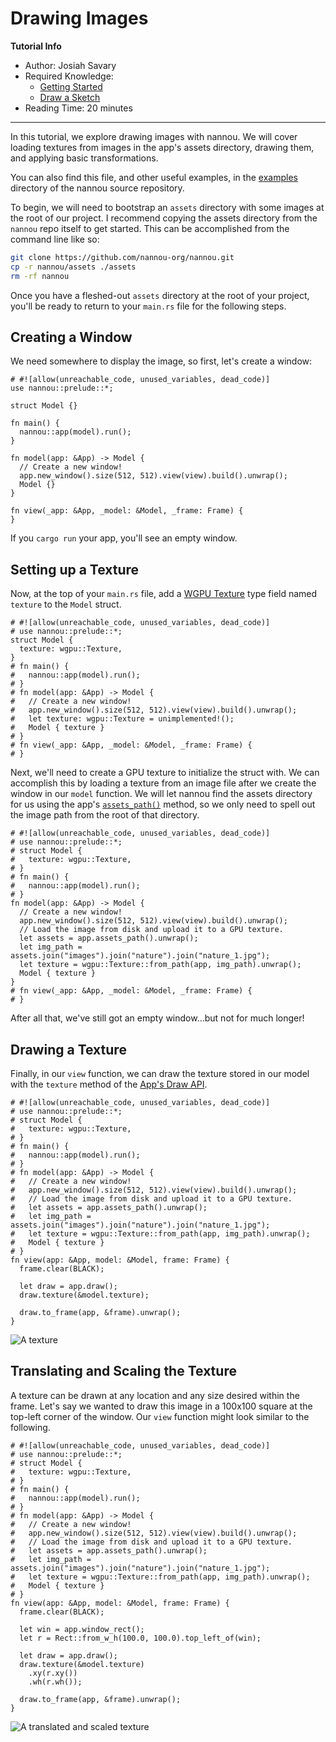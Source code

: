 # Drawing Images

**Tutorial Info**

- Author: Josiah Savary
- Required Knowledge:
    - [Getting Started](/getting_started.md)
    - [Draw a Sketch](./draw-a-sketch.md)
- Reading Time: 20 minutes

---

In this tutorial, we explore drawing images with nannou. We will cover loading textures from images in the app's assets directory, drawing them, and applying basic transformations.

You can also find this file, and other useful examples, in the [examples](https://github.com/nannou-org/nannou/tree/master/examples) directory of the nannou source repository.

To begin, we will need to bootstrap an `assets` directory with some images at the root of our project. I recommend copying the assets directory from the `nannou` repo itself to get started. This can be accomplished from the command line like so:

```bash
git clone https://github.com/nannou-org/nannou.git
cp -r nannou/assets ./assets
rm -rf nannou
```

Once you have a fleshed-out `assets` directory at the root of your project, you'll be ready to return to your `main.rs` file for the following steps.

## Creating a Window

We need somewhere to display the image, so first, let's create a window:

```rust,no_run
# #![allow(unreachable_code, unused_variables, dead_code)]
use nannou::prelude::*;

struct Model {}

fn main() {
  nannou::app(model).run();
}

fn model(app: &App) -> Model {
  // Create a new window!
  app.new_window().size(512, 512).view(view).build().unwrap();
  Model {}
}

fn view(_app: &App, _model: &Model, _frame: Frame) {
}
```

If you `cargo run` your app, you'll see an empty window.

## Setting up a Texture

Now, at the top of your `main.rs` file, add a [WGPU Texture](https://docs.rs/nannou/latest/nannou/wgpu/struct.Texture.html) type field named `texture` to the `Model` struct.

```rust,no_run
# #![allow(unreachable_code, unused_variables, dead_code)]
# use nannou::prelude::*;
struct Model {
  texture: wgpu::Texture,
}
# fn main() {
#   nannou::app(model).run();
# }
# fn model(app: &App) -> Model {
#   // Create a new window!
#   app.new_window().size(512, 512).view(view).build().unwrap();
#   let texture: wgpu::Texture = unimplemented!();
#   Model { texture }
# }
# fn view(_app: &App, _model: &Model, _frame: Frame) {
# }
```

Next, we'll need to create a GPU texture to initialize the struct with. We can accomplish this by loading a texture from an image file after we create the window in our `model` function. We will let nannou find the assets directory for us using the app's [`assets_path()`](https://docs.rs/nannou/0.14.1/nannou/app/struct.App.html#method.assets_path) method, so we only need to spell out the image path from the root of that directory.

```rust,no_run
# #![allow(unreachable_code, unused_variables, dead_code)]
# use nannou::prelude::*;
# struct Model {
#   texture: wgpu::Texture,
# }
# fn main() {
#   nannou::app(model).run();
# }
fn model(app: &App) -> Model {
  // Create a new window!
  app.new_window().size(512, 512).view(view).build().unwrap();
  // Load the image from disk and upload it to a GPU texture.
  let assets = app.assets_path().unwrap();
  let img_path = assets.join("images").join("nature").join("nature_1.jpg");
  let texture = wgpu::Texture::from_path(app, img_path).unwrap();
  Model { texture }
}
# fn view(_app: &App, _model: &Model, _frame: Frame) {
# }
```

After all that, we've still got an empty window...but not for much longer!

## Drawing a Texture

Finally, in our `view` function, we can draw the texture stored in our model with the `texture` method of the [App's Draw API](https://docs.rs/nannou/latest/nannou/draw/struct.Draw.html).

```rust,no_run
# #![allow(unreachable_code, unused_variables, dead_code)]
# use nannou::prelude::*;
# struct Model {
#   texture: wgpu::Texture,
# }
# fn main() {
#   nannou::app(model).run();
# }
# fn model(app: &App) -> Model {
#   // Create a new window!
#   app.new_window().size(512, 512).view(view).build().unwrap();
#   // Load the image from disk and upload it to a GPU texture.
#   let assets = app.assets_path().unwrap();
#   let img_path = assets.join("images").join("nature").join("nature_1.jpg");
#   let texture = wgpu::Texture::from_path(app, img_path).unwrap();
#   Model { texture }
# }
fn view(app: &App, model: &Model, frame: Frame) {
  frame.clear(BLACK);

  let draw = app.draw();
  draw.texture(&model.texture);

  draw.to_frame(app, &frame).unwrap();
}
```
![A texture](./images/drawing-images-0.png)

## Translating and Scaling the Texture

A texture can be drawn at any location and any size desired within the frame. Let's say we wanted to draw this image in a 100x100 square at the top-left corner of the window. Our `view` function might look similar to the following.


```rust,no_run
# #![allow(unreachable_code, unused_variables, dead_code)]
# use nannou::prelude::*;
# struct Model {
#   texture: wgpu::Texture,
# }
# fn main() {
#   nannou::app(model).run();
# }
# fn model(app: &App) -> Model {
#   // Create a new window!
#   app.new_window().size(512, 512).view(view).build().unwrap();
#   // Load the image from disk and upload it to a GPU texture.
#   let assets = app.assets_path().unwrap();
#   let img_path = assets.join("images").join("nature").join("nature_1.jpg");
#   let texture = wgpu::Texture::from_path(app, img_path).unwrap();
#   Model { texture }
# }
fn view(app: &App, model: &Model, frame: Frame) {
  frame.clear(BLACK);

  let win = app.window_rect();
  let r = Rect::from_w_h(100.0, 100.0).top_left_of(win);

  let draw = app.draw();
  draw.texture(&model.texture)
    .xy(r.xy())
    .wh(r.wh());

  draw.to_frame(app, &frame).unwrap();
}
```
![A translated and scaled texture](./images/drawing-images-1.png)


